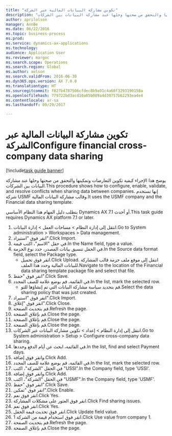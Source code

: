 ```yaml
--- 
title: "‏‫تكوين مشاركة البيانات المالية عبر الشركة‬"
description: "يوضح هذا الإجراء كيفية تكوين التعارضات وتمكينها والتحقق من صحتها وحلها عند مشاركة البيانات بين الشركات."
author: aprilolson
manager: AnnBe
ms.date: 06/22/2016
ms.topic: business-process
ms.prod: 
ms.service: dynamics-ax-applications
ms.technology: 
audience: Application User
ms.reviewer: margoc
ms.search.scope: Operations
ms.search.region: Global
ms.author: aolson
ms.search.validFrom: 2016-06-30
ms.dyn365.ops.version: AX 7.0.0
ms.translationtype: HT
ms.sourcegitcommit: f827b4787506cfdec8b9a91c4a68f3293190158a
ms.openlocfilehash: 779722bd3acd10a85b089a4d30757b62293ea4e4
ms.contentlocale: ar-sa
ms.lasthandoff: 09/29/2017

---
```

# <a name="configure-financial-cross-company-data-sharing"></a><span data-ttu-id="da10a-103">‏‫تكوين مشاركة البيانات المالية عبر الشركة‬</span><span class="sxs-lookup"><span data-stu-id="da10a-103">Configure financial cross-company data sharing</span></span>

[!include[task guide banner](../../includes/task-guide-banner.md)]

<span data-ttu-id="da10a-104">يوضح هذا الإجراء كيفية تكوين التعارضات وتمكينها والتحقق من صحتها وحلها عند مشاركة البيانات بين الشركات.</span><span class="sxs-lookup"><span data-stu-id="da10a-104">This procedure shows how to configure, enable, validate, and resolve conflicts when sharing data between companies.</span></span> <span data-ttu-id="da10a-105">إنها تستخدم شركة USMF وقالب مشاركة البيانات المالية.</span><span class="sxs-lookup"><span data-stu-id="da10a-105">It uses the USMF company and the Financial data sharing template.</span></span>



<span data-ttu-id="da10a-106">يتطلب دليل المهام هذا النظام الأساسي Dynamics AX 7.1 أو أحدث.</span><span class="sxs-lookup"><span data-stu-id="da10a-106">This task guide requires Dynamics AX platform 7.1 or later.</span></span>

1. <span data-ttu-id="da10a-107">انتقل إلى إدارة النظام > مساحات العمل > إدارة البيانات.</span><span class="sxs-lookup"><span data-stu-id="da10a-107">Go to System administration > Workspaces > Data management.</span></span>
2. <span data-ttu-id="da10a-108">انقر فوق "استيراد".</span><span class="sxs-lookup"><span data-stu-id="da10a-108">Click Import.</span></span>
3. <span data-ttu-id="da10a-109">في حقل "الاسم"، اكتب قيمة.</span><span class="sxs-lookup"><span data-stu-id="da10a-109">In the Name field, type a value.</span></span>
4. <span data-ttu-id="da10a-110">في الحقل تنسيق بيانات المصدر، حدد نوع الحزمة.</span><span class="sxs-lookup"><span data-stu-id="da10a-110">In the Source data format field, select the Package type.</span></span>
    * <span data-ttu-id="da10a-111">انقر فوق تحميل.</span><span class="sxs-lookup"><span data-stu-id="da10a-111">Click Upload.</span></span> <span data-ttu-id="da10a-112">انتقل إلى موقع ملف حزمة قالب المشاركة للبيانات المالية وحدد هذا الملف.</span><span class="sxs-lookup"><span data-stu-id="da10a-112">Navigate to the location of the Financial data sharing template package file and select that file.</span></span>  
5. <span data-ttu-id="da10a-113">انقر فوق "حفظ".</span><span class="sxs-lookup"><span data-stu-id="da10a-113">Click Save.</span></span>
6. <span data-ttu-id="da10a-114">في القائمة، قم بوضع علامة للصف المحدد.</span><span class="sxs-lookup"><span data-stu-id="da10a-114">In the list, mark the selected row.</span></span>
    * <span data-ttu-id="da10a-115">قم بتحديد سياسة مشاركة البيانات التي تم إنشاؤها للتو.</span><span class="sxs-lookup"><span data-stu-id="da10a-115">Select the data sharing policy that was just created.</span></span>  
7. <span data-ttu-id="da10a-116">انقر فوق "استيراد".</span><span class="sxs-lookup"><span data-stu-id="da10a-116">Click Import.</span></span>
8. <span data-ttu-id="da10a-117">انقر فوق "إغلاق".</span><span class="sxs-lookup"><span data-stu-id="da10a-117">Click Close.</span></span>
9. <span data-ttu-id="da10a-118">قم بتحديث الصفحة.</span><span class="sxs-lookup"><span data-stu-id="da10a-118">Refresh the page.</span></span>
10. <span data-ttu-id="da10a-119">قم بإغلاق الصفحة.</span><span class="sxs-lookup"><span data-stu-id="da10a-119">Close the page.</span></span>
11. <span data-ttu-id="da10a-120">قم بإغلاق الصفحة.</span><span class="sxs-lookup"><span data-stu-id="da10a-120">Close the page.</span></span>
12. <span data-ttu-id="da10a-121">قم بإغلاق الصفحة.</span><span class="sxs-lookup"><span data-stu-id="da10a-121">Close the page.</span></span>
13. <span data-ttu-id="da10a-122">انتقل إلى إدارة النظام > إعداد > تكوين مشاركة البيانات عبر الشركات.</span><span class="sxs-lookup"><span data-stu-id="da10a-122">Go to System administration > Setup > Configure cross-company data sharing.</span></span>
14. <span data-ttu-id="da10a-123">في القائمة، ابحث عن أيام الدفع وحددها.</span><span class="sxs-lookup"><span data-stu-id="da10a-123">In the list, find and select Payment days.</span></span>
15. <span data-ttu-id="da10a-124">وانقر فوق إضافة.</span><span class="sxs-lookup"><span data-stu-id="da10a-124">Click Add.</span></span>
16. <span data-ttu-id="da10a-125">في القائمة، قم بوضع علامة للصف المحدد.</span><span class="sxs-lookup"><span data-stu-id="da10a-125">In the list, mark the selected row.</span></span>
17. <span data-ttu-id="da10a-126">في الحقل "الشركة"، اكتب "USSI".</span><span class="sxs-lookup"><span data-stu-id="da10a-126">In the Company field, type 'USSI'.</span></span>
18. <span data-ttu-id="da10a-127">وانقر فوق إضافة.</span><span class="sxs-lookup"><span data-stu-id="da10a-127">Click Add.</span></span>
19. <span data-ttu-id="da10a-128">في الحقل "الشركة"، اكتب "USMF".</span><span class="sxs-lookup"><span data-stu-id="da10a-128">In the Company field, type 'USMF'.</span></span>
20. <span data-ttu-id="da10a-129">انقر فوق "حفظ".</span><span class="sxs-lookup"><span data-stu-id="da10a-129">Click Save.</span></span>
21. <span data-ttu-id="da10a-130">انقر فوق "تمكين".</span><span class="sxs-lookup"><span data-stu-id="da10a-130">Click Enable.</span></span>
22. <span data-ttu-id="da10a-131">انقر فوق نعم.</span><span class="sxs-lookup"><span data-stu-id="da10a-131">Click Yes.</span></span>
23. <span data-ttu-id="da10a-132">انقر فوق العثور على مشكلات المشاركة.</span><span class="sxs-lookup"><span data-stu-id="da10a-132">Click Find sharing issues.</span></span>
24. <span data-ttu-id="da10a-133">انقر فوق نعم.</span><span class="sxs-lookup"><span data-stu-id="da10a-133">Click Yes.</span></span>
25. <span data-ttu-id="da10a-134">انقر فوق تحديث قيمة الحقل.</span><span class="sxs-lookup"><span data-stu-id="da10a-134">Click Update field value.</span></span>
26. <span data-ttu-id="da10a-135">انقر فوق استخدام قيمة من الشركة 1.</span><span class="sxs-lookup"><span data-stu-id="da10a-135">Click Use value from company 1.</span></span>
27. <span data-ttu-id="da10a-136">قم بتحديث الصفحة.</span><span class="sxs-lookup"><span data-stu-id="da10a-136">Refresh the page.</span></span>
28. <span data-ttu-id="da10a-137">قم بإغلاق الصفحة.</span><span class="sxs-lookup"><span data-stu-id="da10a-137">Close the page.</span></span>


